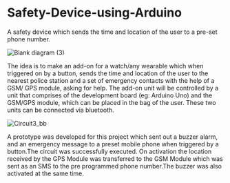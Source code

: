 
# Safety-Device-using-Arduino
A safety device which sends the time and location of the user to a pre-set phone number.

![Blank diagram (3)](https://user-images.githubusercontent.com/62476858/120764328-ac532200-c535-11eb-84c5-9a65e3653932.png)

The idea is to make an add-on for a watch/any wearable  which when triggered on by a button, sends the time and location of the user to the nearest police station and a set of emergency contacts with the help of a GSM/ GPS module, asking for help.
The add-on unit will be controlled by a unit that comprises of the development board (eg: Arduino Uno) and the GSM/GPS module, which can be placed in the bag of the user. These two units can be connected via bluetooth.



![Circuit3_bb](https://user-images.githubusercontent.com/62476858/120764531-de648400-c535-11eb-9acc-309a7c334762.png)


A prototype was developed for this project which sent out a buzzer alarm, and an emergency message to a preset mobile phone when triggered by a button.The circuit was successfully executed. On activation the location received by the GPS Module was transferred to the GSM Module which was sent as an SMS to the pre programmed phone number.The buzzer was also activated at the same time.

